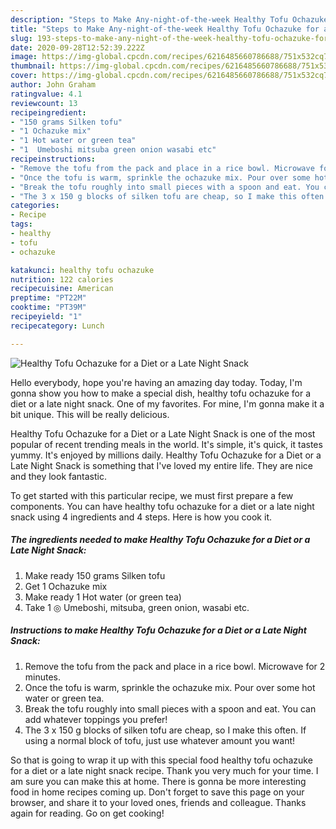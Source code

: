```yaml
---
description: "Steps to Make Any-night-of-the-week Healthy Tofu Ochazuke for a Diet or a Late Night Snack"
title: "Steps to Make Any-night-of-the-week Healthy Tofu Ochazuke for a Diet or a Late Night Snack"
slug: 193-steps-to-make-any-night-of-the-week-healthy-tofu-ochazuke-for-a-diet-or-a-late-night-snack
date: 2020-09-28T12:52:39.222Z
image: https://img-global.cpcdn.com/recipes/6216485660786688/751x532cq70/healthy-tofu-ochazuke-for-a-diet-or-a-late-night-snack-recipe-main-photo.jpg
thumbnail: https://img-global.cpcdn.com/recipes/6216485660786688/751x532cq70/healthy-tofu-ochazuke-for-a-diet-or-a-late-night-snack-recipe-main-photo.jpg
cover: https://img-global.cpcdn.com/recipes/6216485660786688/751x532cq70/healthy-tofu-ochazuke-for-a-diet-or-a-late-night-snack-recipe-main-photo.jpg
author: John Graham
ratingvalue: 4.1
reviewcount: 13
recipeingredient:
- "150 grams Silken tofu"
- "1 Ochazuke mix"
- "1 Hot water or green tea"
- "1  Umeboshi mitsuba green onion wasabi etc"
recipeinstructions:
- "Remove the tofu from the pack and place in a rice bowl. Microwave for 2 minutes."
- "Once the tofu is warm, sprinkle the ochazuke mix. Pour over some hot water or green tea."
- "Break the tofu roughly into small pieces with a spoon and eat. You can add whatever toppings you prefer!"
- "The 3 x 150 g blocks of silken tofu are cheap, so I make this often. If using a normal block of tofu, just use whatever amount you want!"
categories:
- Recipe
tags:
- healthy
- tofu
- ochazuke

katakunci: healthy tofu ochazuke 
nutrition: 122 calories
recipecuisine: American
preptime: "PT22M"
cooktime: "PT39M"
recipeyield: "1"
recipecategory: Lunch

---
```



![Healthy Tofu Ochazuke for a Diet or a Late Night Snack](https://img-global.cpcdn.com/recipes/6216485660786688/751x532cq70/healthy-tofu-ochazuke-for-a-diet-or-a-late-night-snack-recipe-main-photo.jpg)

Hello everybody, hope you're having an amazing day today. Today, I'm gonna show you how to make a special dish, healthy tofu ochazuke for a diet or a late night snack. One of my favorites. For mine, I'm gonna make it a bit unique. This will be really delicious.

Healthy Tofu Ochazuke for a Diet or a Late Night Snack is one of the most popular of recent trending meals in the world. It's simple, it's quick, it tastes yummy. It's enjoyed by millions daily. Healthy Tofu Ochazuke for a Diet or a Late Night Snack is something that I've loved my entire life. They are nice and they look fantastic.




To get started with this particular recipe, we must first prepare a few components. You can have healthy tofu ochazuke for a diet or a late night snack using 4 ingredients and 4 steps. Here is how you cook it.

<!--inarticleads1-->

##### The ingredients needed to make Healthy Tofu Ochazuke for a Diet or a Late Night Snack:

1. Make ready 150 grams Silken tofu
1. Get 1 Ochazuke mix
1. Make ready 1 Hot water (or green tea)
1. Take 1 ◎ Umeboshi, mitsuba, green onion, wasabi etc.




<!--inarticleads2-->

##### Instructions to make Healthy Tofu Ochazuke for a Diet or a Late Night Snack:

1. Remove the tofu from the pack and place in a rice bowl. Microwave for 2 minutes.
1. Once the tofu is warm, sprinkle the ochazuke mix. Pour over some hot water or green tea.
1. Break the tofu roughly into small pieces with a spoon and eat. You can add whatever toppings you prefer!
1. The 3 x 150 g blocks of silken tofu are cheap, so I make this often. If using a normal block of tofu, just use whatever amount you want!




So that is going to wrap it up with this special food healthy tofu ochazuke for a diet or a late night snack recipe. Thank you very much for your time. I am sure you can make this at home. There is gonna be more interesting food in home recipes coming up. Don't forget to save this page on your browser, and share it to your loved ones, friends and colleague. Thanks again for reading. Go on get cooking!
